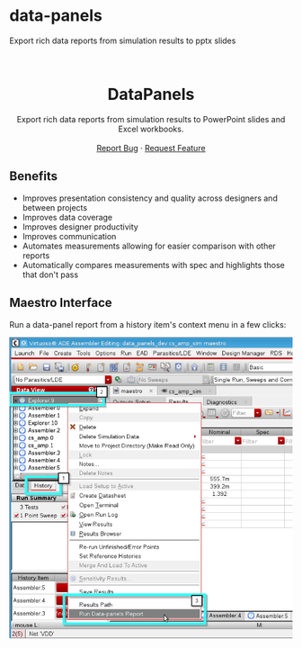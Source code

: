 # data-panels

Export rich data reports from simulation results to pptx slides

<br />
<p align="center">
  <h1 align="center">DataPanels</h1>

  <p align="center">
    Export rich data reports from simulation results to PowerPoint slides and Excel workbooks.
    <br />
    <br />
    <!--<a href="http://idshost/DataPanels/">Documentation</a>
    · -->
    <a href="https://github.com/cascode-labs/data-panels/issues/new?assignees=&labels=bug&template=bug_report.md&title=">Report Bug</a>
    ·
    <a href="https://github.com/cascode-labs/data-panels/issues/new?assignees=&labels=enhancement&template=feature_request.md&title=">Request Feature</a>
  </p>
</p>

## Benefits

* Improves presentation consistency and quality across designers and between
  projects
* Improves data coverage
* Improves designer productivity
* Improves communication
* Automates measurements allowing for easier comparison with other reports
* Automatically compares measurements with spec and highlights
  those that don't pass

## Maestro Interface

Run a data-panel report from a history item's context menu in a few clicks:

![Run a data-panel reportfrom a history item's context menu](/docs/source/_static/data-panels-maestro-interface.png)
